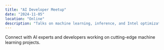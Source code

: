 ```yaml
---
title: "AI Developer Meetup"
date: "2024-11-05"
location: "Online"
description: "Talks on machine learning, inference, and Intel optimization."
---
```


Connect with AI experts and developers working on cutting-edge machine learning projects.

